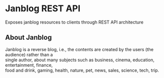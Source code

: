 # Janblog REST API
Exposes janblog resources to clients through REST API architecture
## About Janblog
Janblog is a reverse blog, i.e., the contents are created by the users (the audience) rather than a  
single author, about many subjects such as business, cinema, education, entertainment, finance,  
food and drink, gaming, health, nature, pet, news, sales, science, tech, trip.
